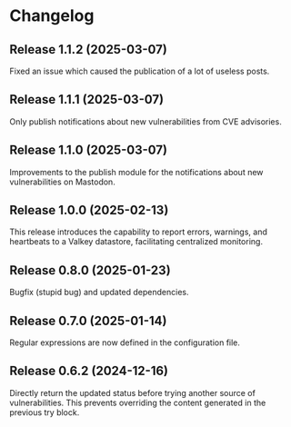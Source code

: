 # Changelog

## Release 1.1.2 (2025-03-07)

Fixed an issue which caused the publication of a lot of useless posts.


## Release 1.1.1 (2025-03-07)

Only publish notifications about new vulnerabilities from CVE advisories.


## Release 1.1.0 (2025-03-07)

Improvements to the publish module for the notifications about new vulnerabilities
on Mastodon.


## Release 1.0.0 (2025-02-13)

This release introduces the capability to report errors, warnings,
and heartbeats to a Valkey datastore, facilitating centralized monitoring.


## Release 0.8.0 (2025-01-23)

Bugfix (stupid bug) and updated dependencies.


## Release 0.7.0 (2025-01-14)

Regular expressions are now defined in the configuration file.


## Release 0.6.2 (2024-12-16)

Directly return the updated status before trying another source of
vulnerabilities. This prevents overriding the content generated in
the previous try block.
